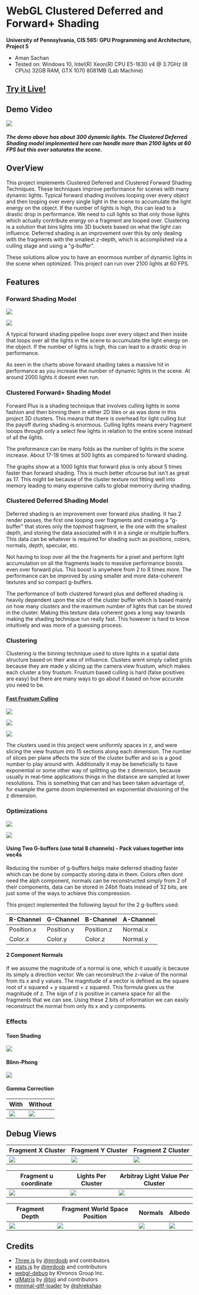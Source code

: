 WebGL Clustered Deferred and Forward+ Shading
======================

**University of Pennsylvania, CIS 565: GPU Programming and Architecture, Project 5**

* Aman Sachan
* Tested on: Windows 10, Intel(R) Xeon(R) CPU E5-1630 v4 @ 3.7GHz (8 CPUs) 32GB RAM, 
			GTX 1070 8081MB (Lab Machine)

## [Try it Live!](http://amansachan.com/WebGL-Clustered-Deferred-Forward-Plus/)

## Demo Video

[![](readmeImages/VideoLinkImage.png)](https://vimeo.com/240254058)

#### _The demo above has about 300 dynamic lights. The Clustered Deferred Shading model implemented here can handle more than 2100 lights at 60 FPS but this over saturates the scene._

## OverView

This project implements Clustered Deferred and Clustered Forward Shading Techniques. These techniques improve performance for scenes with many dynamic lights. Typical forward shading involves looping over every object and then looping over every single light in the scene to accumulate the light energy on the object. If the number of lights is high, this can lead to a drastic drop in performance. We need to cull lights so that only those lights which actually contribute energy on a fragment are looped over. Clustering is a solution that bins lights into 3D buckets based on what the light can influence. Deferred shading is an improvement over this by only dealing with the fragments with the smallest z-depth, which is accomplished via a culling stage and using a "g-buffer".

These solutions allow you to have an enormous number of dynamic lights in the scene when optimized. This project can run over 2100 lights at 60 FPS.

## Features

### Forward Shading Model

![](readmeImages/NumLightsComparison.png)

![](readmeImages/NumLights_table.png)

A typical forward shading pipeline loops over every object and then inside that loops over all the lights in the scene to accumulate the light energy on the object. If the number of lights is high, this can lead to a drastic drop in performance.

As seen in the charts above forward shading takes a massive hit in performance as you increase the number of dynamic lights in the scene. At around 2000 lights it doesnt even run.

### Clustered Forward+ Shading Model

Forward Plus is a shading technique that involves culling lights in some fashion and then binning them in either 2D tiles or as was done in this project 3D clusters. This means that there is overhead for light culling but the payoff during shading is enormous. Culling lights means every fragment looops through only a select few lights in relation to the entire scene instead of all the lights.

The preformance can be many folds as the number of lights in the scene increase. About 17-18 times at 500 lights as compared to forward shading.

The graphs show at a 1000 lights that forward plus is only about 5 times faster than forward shading. This is much better ofcourse but isn't as great as 17. This might be because of the cluster texture not fitting well into memory leading to many expensive calls to global memorry during shading. 

### Clustered Deferred Shading Model

Deferred shading is an improvement over forward plus shading. It has 2 render passes, the first one looping over fragments and creating a "g-buffer" that stores only the topmost fragment, ie the one with the smallest depth, and storing the data associated with it in a single or multiple buffers. This data can be whatever is required for shading such as positions, colors, normals, depth, specular, etc.

Not having to loop over all the the fragments for a pixel and perform light accumulation on all the fragments leads to massive performance boosts even over forward plus. This boost is anywhere from 2 to 8 times more. The performance can be improved by using smaller and more data-coherent textures and so compact g-buffers.

The performance of both clustered forward plus and deffered shading is heavily dependent upon the size of the cluster buffer which is based mainly on how many clusters and the maximum number of lights that can be stored in the cluster. Making this texture data coherent goes a long way towards making the shading technique run really fast. This however is hard to know intuitively and was more of a guessing process. 

### Clustering

Clustering is the binning technique used to store lights in a spatial data structure based on their area of influence. Clusters arent simply called grids because they are made y slicing up the camera view frustum, which makes each cluster a tiny frustum. Frustum based culling is hard (false positives are easy) but there are many ways to go about it based on how accurate you need to be.

#### [Fast Frustum Culling](http://gamedevs.org/uploads/fast-extraction-viewing-frustum-planes-from-world-view-projection-matrix.pdf)

![](readmeImages/PointLightCulling.png)

![](readmeImages/false-positive-diagram.jpg)

![](readmeImages/Clustering_depth_Slicing.png)

The clusters used in this project were uniformly spaces in z, and were slicing the view frustum into 15 sections along each dimension. The number of slices per plane affects the size of the cluster buffer and so is a good number to play around with. Additionally it may be beneficially to have exponential or some other way of splitting up the z dimension, because usually in real-time applications things in the distance are sampled at lower resolutions. This is something that can and has been taken advantage of, for example the game doom implemented an exponential divisioning of the z dimension.

### Optimizations

![](readmeImages/OptimizationComparison.png)

![](readmeImages/OptimizationComparison_table.png)

#### Using Two G-buffers (use total 8 channels) - Pack values together into vec4s

Reducing the number of g-buffers helps make deferred shading faster which can be done by compactly storing data in them. Colors often dont need the alph component, normals can be reconstructed simply from 2 of their components, data can be stored in 24bit floats instead of 32 bits, are just some of the ways to achieve this compression.

This project implemented the following layout for the 2 g-buffers used:

R-Channel | G-Channel | B-Channel | A-Channel
--------- | --------- | --------- | ---------
Position.x | Position.y | Position.z | Normal.x
Color.x | Color.y | Color.z | Normal.y

#### 2 Component Normals

If we assume the magnitude of a normal is one, which it usually is because its simply a direction vector. We can reconstruct the z-value of the normal from its x and y values. The magnitude of a vector is defined as the square root of x squared + y squared + z squared. This formula gives us the magnitude of z. The sign of z is positive in camera space for all the fragments that we can see. Using these 2 bits of information we can easily reconstruct the normal from only its x and y components.

### Effects
#### Toon Shading

![](readmeImages/toonShadingExample.png)

#### Blinn-Phong

![](readmeImages/BlinnPhongShadingExample.png)

#### Gamma Correction

With | Without
---- | -------
![](readmeImages/gammaCorrection.png) | ![](readmeImages/nogammaCorrection.png)

## Debug Views

Fragment X Cluster | Fragment Y Cluster | Fragment Z Cluster
------------------ | ------------------ | ------------------
![](readmeImages/fragmentXcluster.png) | ![](readmeImages/fragmentYcluster.png) | ![](readmeImages/fragmentZcluster.png)

Fragment u coordinate | Lights Per Cluster | Arbitray Light Value Per Cluster
------------------ | ------------------ | ------------------
![](readmeImages/fragment_u.png) | ![](readmeImages/lightsPerCluster.png) | ![](readmeImages/arbitrarylightColorPerCluster.png)

Fragment Depth | Fragment World Space Position | Normals | Albedo
-------------- | ----------------------------- | ------- | ------
![](readmeImages/fragmentdepth.png) | ![](readmeImages/fragmentWorldSpacePositions.png) | ![](readmeImages/worldspacenormals.png) | ![](readmeImages/albedo.png)

## Credits

* [Three.js](https://github.com/mrdoob/three.js) by [@mrdoob](https://github.com/mrdoob) and contributors
* [stats.js](https://github.com/mrdoob/stats.js) by [@mrdoob](https://github.com/mrdoob) and contributors
* [webgl-debug](https://github.com/KhronosGroup/WebGLDeveloperTools) by Khronos Group Inc.
* [glMatrix](https://github.com/toji/gl-matrix) by [@toji](https://github.com/toji) and contributors
* [minimal-gltf-loader](https://github.com/shrekshao/minimal-gltf-loader) by [@shrekshao](https://github.com/shrekshao)
